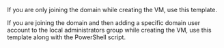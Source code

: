 If you are only joining the domain while creating the VM, use this template. 

If you are joining the domain and then adding a specific domain user account to the local administrators group while creating the VM, use this template along with the PowerShell script.


